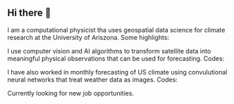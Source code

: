 ## Hi there 👋

I am a computational physicist tha uses geospatial data science for climate research at the University of Ariszona. Some highlights:

I use computer vision and AI algorithms to transform satellite data into meaningful physical observations that can be used for forecasting. Codes:

 I have also worked in monthly forecasting of US climate using  convulutional neural networks that treat weather data as images.  Codes:

Currently looking for new job opportunities. 


<!--
**aouyed/aouyed** is a ✨ _special_ ✨ repository because its `README.md` (this file) appears on your GitHub profile.

Here are some ideas to get you started:

- 🔭 I’m currently working on ...
- 🌱 I’m currently learning ...
- 👯 I’m looking to collaborate on ...
- 🤔 I’m looking for help with ...
- 💬 Ask me about ...
- 📫 How to reach me: ...
- 😄 Pronouns: ...
- ⚡ Fun fact: ...
-->
